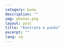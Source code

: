 ```yaml
---
category: puna
description: ""
img: phones.png
layout: post
title: "Kontrata e punës"
excerpt: ""
lang: sq
---
```

<script>
var data = { topics: [
  {
    title: "Çfarë kuptojmë me kontratë pune",
    text: function(){ return $("#part1").html(); }
  },
  {
    title: "Kontrata kolektive e punës",
    text: function(){ return $("#part2").html(); }
  },
  {
    title: "Si të lidhim një kontrate pune",
    text: function(){ return $("#part3").html(); }
  },
  {
    title: "Çfarë duhet të përmbajë një kontratë pune",
    text: function(){ return $("#part4").html(); }
  },
  {
    title: "Si mund të ndryshohet një kontratë pune",
    text: function(){ return $("#part5").html(); }
  }
]};
</script>

<div id="part1" class="hidden">
</div>

<div id="part2" class="hidden">
</div>

<div id="part3" class="hidden">
</div>

<div id="part4" class="hidden">
</div>

<div id="part5" class="hidden">
</div>

<div class="post-content"></div>
